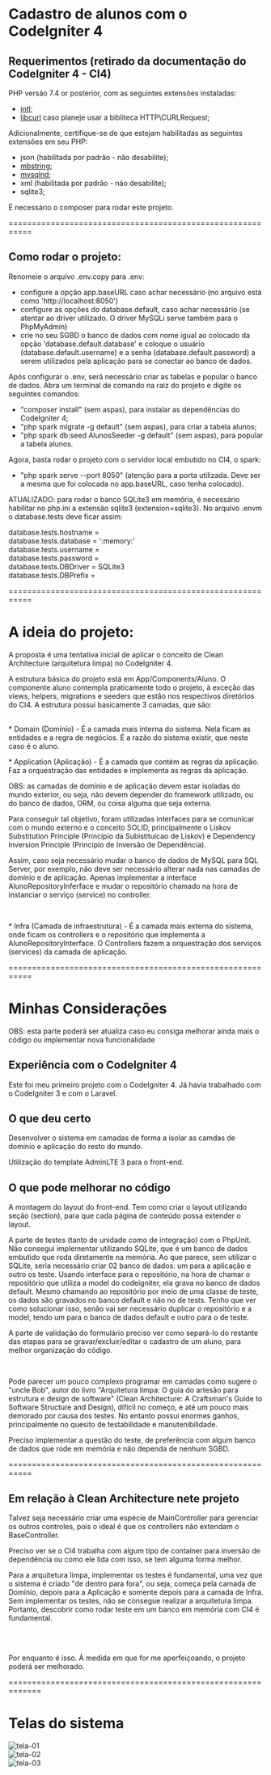 # Cadastro de alunos com o CodeIgniter 4

## Requerimentos (retirado da documentação do CodeIgniter 4 - CI4)

PHP versão 7.4 or posterior, com as seguintes extensões instaladas:
 - [intl](http://php.net/manual/en/intl.requirements.php);
 - [libcurl](http://php.net/manual/en/curl.requirements.php) caso planeje usar a bibliteca HTTP\CURLRequest;

 Adicionalmente, certifique-se de que estejam habilitadas as seguintes extensões em seu PHP:
 - json (habilitada por padrão - não desabilite);
 - [mbstring](http://php.net/manual/en/mbstring.installation.php);
 - [mysqlnd](http://php.net/manual/en/mysqlnd.install.php);
 - xml (habilitada por padrão - não desabilite);
 - sqlite3;

É necessário o composer para rodar este projeto.

===========================================================

## Como rodar o projeto:

 Renomeie o arquivo .env.copy para .env:
 - configure a opção app.baseURL caso achar necessário (no arquivo está como 'http://localhost:8050')
 - configure as opções do database.default, caso achar necessário (se atentar ao driver utilizado. O driver MySQLi serve também para o PhpMyAdmin)
 - crie no seu SGBD o banco de dados com nome igual ao colocado da opção 'database.default.database' e coloque o usuário (database.default.username) e a senha (database.default.password) a serem utilizados pela aplicação para se conectar ao banco de dados.
 
 Após configurar o .env, será necessário criar as tabelas e popular o banco de dados. Abra um terminal de comando na raiz do projeto e digite os seguintes comandos:
 - "composer install" (sem aspas), para instalar as dependências do CodeIgniter 4;
 - "php spark migrate -g default" (sem aspas), para criar a tabela alunos;
 - "php spark db:seed AlunosSeeder -g default" (sem aspas), para popular a tabela alunos.
 
 Agora, basta rodar o projeto com o servidor local embutido no CI4, o spark:
 - "php spark serve --port 8050" (atenção para a porta utilizada. Deve ser a mesma que foi colocada no app.baseURL, caso tenha colocado).
 
 ATUALIZADO: para rodar o banco SQLite3 em memória, é necessário habilitar no php.ini a extensão sqlite3 (extension=sqlite3). No arquivo .envm o database.tests deve ficar assim:

database.tests.hostname =  
database.tests.database = ':memory:'  
database.tests.username =  
database.tests.password =  
database.tests.DBDriver = SQLite3  
database.tests.DBPrefix =  
 
===========================================================

# A ideia do projeto:

A proposta é uma tentativa inicial de aplicar o conceito de Clean Architecture (arquitetura limpa) no CodeIgniter 4.

A estrutura básica do projeto está em App/Components/Aluno. O componente aluno contempla praticamente todo o projeto, à exceção das views, helpers, migrations e seeders que estão nos respectivos diretórios do CI4. A estrutura possui basicamente 3 camadas, que são:  
<br />
	<p>* Domain (Domínio) - É a camada mais interna do sistema. Nela ficam as entidades e a regra de negócios. É a razão do sistema existir, que neste caso é o aluno.</p>
	<p>* Application (Aplicação) - É a camada que contém as regras da aplicação. Faz a orquestração das entidades e implementa as regras da aplicação.</p>
	OBS: as camadas de domínio e de aplicação devem estar isoladas do mundo exterior, ou seja, não devem depender do framework utilizado, ou do banco de dados, ORM, ou coisa alguma que seja externa.
	<p>Para conseguir tal objetivo, foram utilizadas interfaces para se comunicar com o mundo externo e o conceito SOLID, principalmente o Liskov Substitution Principle (Princípio da Subistituicao de Liskov) e Dependency Inversion Principle (Princípio de Inversão de Dependência).</p>
		<p>Assim, caso seja necessário mudar o banco de dados de MySQL para SQL Server, por exemplo, não deve ser necessário alterar nada nas camadas de domínio e de aplicação. Apenas implementar a interface AlunoRepositoryInferface e mudar o repositório chamado na hora de instanciar o serviço (service) no controller.</p>  
	<p>* Infra (Camada de infraestrutura) - É a camada mais externa do sistema, onde ficam os controllers e o repositório que implementa a AlunoRepositoryInterface. O Controllers fazem a orquestração dos serviços (services) da camada de aplicação.</p>
	
===========================================================

# Minhas Considerações

<p>OBS: esta parte poderá ser atualiza caso eu consiga melhorar ainda mais o código ou implementar nova funcionalidade</p>

## Experiência com o CodeIgniter 4
<p>Este foi meu primeiro projeto com o CodeIgniter 4. Já havia trabalhado com o CodeIgniter 3 e com o Laravel.</p>

## O que deu certo
<p>Desenvolver o sistema em camadas de forma a isolar as camdas de domínio e aplicação do resto do mundo.</p>
<p>Utilização do template AdminLTE 3 para o front-end.</p>

## O que pode melhorar no código
<p>A montagem do layout do front-end. Tem como criar o layout utilizando seção (section), para que cada página de conteúdo possa extender o layout.</p>
<p>A parte de testes (tanto de unidade como de integração) com o PhpUnit. Não consegui implementar utilizando SQLite, que é um banco de dados embutido que roda diretamente na memória. Ao que parece, sem utilizar o SQLite, seria necessário criar 02 banco de dados: um para a aplicação e outro os teste. Usando interface para o repositório, na hora de chamar o repositório que utiliza a model do codeigniter, ela grava no banco de dados default. Mesmo chamando ao repositório por meio de uma classe de teste, os dados são gravados no banco default e não no de tests. Tenho que ver como solucionar isso, senão vai ser necessário duplicar o repositório e a model, tendo um para o banco de dados default e outro para o de teste.</p>
<p>A parte de validação do formulário preciso ver como separá-lo do restante das etapas para se gravar/excluir/editar o cadastro de um aluno, para melhor organização do código.</p>
<br />
<p>Pode parecer um pouco complexo programar em camadas como sugere o "uncle Bob", autor do livro "Arquitetura limpa: O guia do artesão para estrutura e design de software" (Clean Architecture: A Craftsman's Guide to Software Structure and Design), difícil no começo, e até um pouco mais demorado por causa dos testes. No entanto possui enormes ganhos, principalmente no quesito de testabilidade e manutenibilidade.</p>
<p>Preciso implementar a questão do teste, de preferência com algum banco de dados que rode em memória e não dependa de nenhum SGBD.</p>

===========================================================

## Em relação à Clean Architecture nete projeto

<p>Talvez seja necessário criar uma espécie de MainController para gerenciar os outros controles, pois o ideal é que os controllers não extendam o BaseController.</p>
<p>Preciso ver se o CI4 trabalha com algum tipo de container para inversão de dependência ou como ele lida com isso, se tem alguma forma melhor.</p>
<p>Para a arquitetura limpa, implementar os testes é fundamental, uma vez que o sistema é criado "de dentro para fora", ou seja, começa pela camada de Domínio, depois para a Aplicação e somente depois para a camada de Infra. Sem implementar os testes, não se consegue realizar a arquitetura limpa. Portanto, descobrir como rodar teste em um banco em memória com CI4 é fundamental.</p>
<br />
<br />
<p>Por enquanto é isso. Á medida em que for me aperfeiçoando, o projeto poderá ser melhorado.</p>

=============================================================

# Telas do sistema

![tela-01](./public/assets/img/tela01.jpg "tela 01")
<br />
![tela-02](./public/assets/img/tela02.jpg "tela 02")
<br />
![tela-03](./public/assets/img/tela03.jpg "tela 03")

